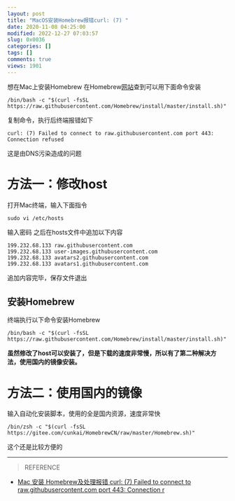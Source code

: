 ```yaml
---
layout: post
title: "MacOS安装Homebrew报错curl: (7) "
date: 2020-11-08 04:25:00
modified: 2022-12-27 07:03:57
slug: 0x0036
categories: []
tags: []
comments: true
views: 1901
---
```

想在Mac上安装Homebrew
在Homebrew[网站](https://brew.sh "网站")查到可以用下面命令安装<!--more-->
```shell
/bin/bash -c "$(curl -fsSL https://raw.githubusercontent.com/Homebrew/install/master/install.sh)"
```
复制命令，执行后终端报错如下
```
curl: (7) Failed to connect to raw.githubusercontent.com port 443: Connection refused
```
这是由DNS污染造成的问题<!--more-->
# 方法一：修改host
打开Mac终端，输入下面指令
```shell
sudo vi /etc/hosts
```
输入密码
之后在hosts文件中追加以下内容
```shell
199.232.68.133 raw.githubusercontent.com
199.232.68.133 user-images.githubusercontent.com
199.232.68.133 avatars2.githubusercontent.com
199.232.68.133 avatars1.githubusercontent.com
```
追加内容完毕，保存文件退出
## 安装Homebrew
终端执行以下命令安装Homebrew
```shell
/bin/bash -c "$(curl -fsSL https://raw.githubusercontent.com/Homebrew/install/master/install.sh)"
```
**虽然修改了host可以安装了，但是下载的速度非常慢，所以有了第二种解决方法，使用国内的镜像安装。**

# 方法二：使用国内的镜像
输入自动化安装脚本，使用的全是国内资源，速度非常快
```shell
/bin/zsh -c "$(curl -fsSL https://gitee.com/cunkai/HomebrewCN/raw/master/Homebrew.sh)"
```
这个还是比较方便的

------------

> REFERENCE
- [Mac 安装 Homebrew及处理报错 curl: (7) Failed to connect to raw.githubusercontent.com port 443: Connection r](https://blog.csdn.net/timtian008/article/details/108465820 "Mac 安装 Homebrew及处理报错 curl: (7) Failed to connect to raw.githubusercontent.com port 443: Connection r")